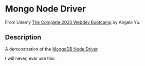 # Mongo Node Driver

From Udemy [The Complete 2020 Webdev Bootcamp](https://www.udemy.com/share/101qYwBEIcc1ZVTXg=/) by Angela Yu.

## Description

A demonstration of the [MongoDB Node Driver](https://docs.mongodb.com/drivers/node/).

I will never, ever use this.
